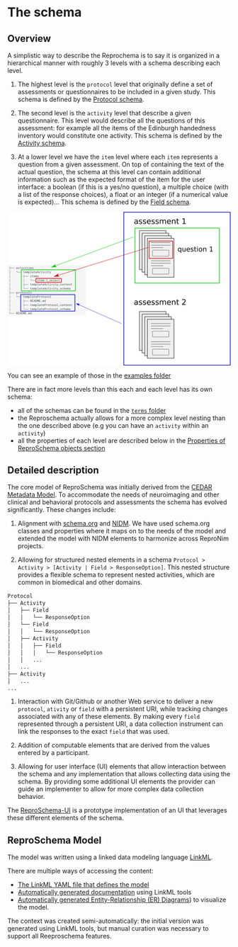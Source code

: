# The schema

## Overview

A simplistic way to describe the Reprochema is to say it is organized in a hierarchical manner with roughly 3 levels with a schema describing each level.

1.  The highest level is the `protocol` level that originally define a set of assessments or questionnaires to be
    included in a given study.
    This schema is defined by the [Protocol schema](https://raw.githubusercontent.com/ReproNim/reproschema/master/terms/Protocol).

1.  The second level is the `activity` level that describe a given questionnaire. This level would describe all the questions of this assessment: for example all the items of the Edinburgh handedness inventory would constitute one activity.
    This schema is defined by the [Activity schema](https://raw.githubusercontent.com/ReproNim/reproschema/master/terms/Activity).

1.  At a lower level we have the `item` level where each `item` represents a question from a given assessment.
    On top of containing the text of the actual question, the schema at this level can contain additional
    information such as the expected format of the item for the user interface: a boolean
    (if this is a yes/no question), a multiple choice (with a list of the response choices),
    a float or an integer (if a numerical value is expected)...
    This schema is defined by the [Field schema](https://raw.githubusercontent.com/ReproNim/reproschema/master/terms/Field).

<img
src="../../img/reproschema.png"
alt="reproschema"
style="width: 800px; height: auto; display: block; margin-left: auto;  margin-right: auto;"/>

You can see an example of those in the [examples folder](https://github.com/ReproNim/reproschema/tree/master/examples)

There are in fact more levels than this each and each level has its own schema:

-   all of the schemas can be found in the [`terms` folder](https://github.com/ReproNim/reproschema/tree/master/terms)
-   the Reproschema actually allows for a more complex level nesting than the one described above (e.g you can have an `activity` within an `activity`)
-   all the properties of each level are described below in the [Properties of ReproSchema objects section](#properties-of-reproschema-objects)

## Detailed description

The core model of ReproSchema was initially derived from the [CEDAR Metadata Model](https://more.metadatacenter.org/tools-training/outreach/cedar-template-model).
To accommodate the needs of neuroimaging and other clinical and behavioral
protocols and assessments the schema has evolved significantly. These changes
include:

1.  Alignment with [schema.org](https://schema.org) and [NIDM](https://nidm.nidash.org).
    We have used schema.org classes and properties where it maps on to the needs of
    the model and extended the model with NIDM elements to harmonize across ReproNim projects.

1.  Allowing for structured nested elements in a schema
   `Protocol > Activity > [Activity | Field > ResponseOption]`. This nested
   structure provides a flexible schema to represent nested activities, which are
   common in biomedical and other domains.

```text
Protocol
├── Activity
│   ├── Field
│   │   └── ResponseOption
│   └── Field
│   │   └── ResponseOption
│   ├── Activity
│   │   ├── Field
│   │   │   └── ResponseOption
│   │   ...
│   ...
├── Activity
│   ...
...
```

1.  Interaction with Git/Github or another Web service to deliver a new `protocol`,
    `ativity` or `field` with a persistent URI, while tracking changes associated with
    any of these elements. By making every `field` represented through a persistent URI,
    a data collection instrument can link the responses to the exact `field` that was
    used.

1.  Addition of computable elements that are derived from the values entered by a participant.

1.  Allowing for user interface (UI) elements that allow interaction between the schema
    and any implementation that allows collecting data using the schema. By providing
    some additional UI elements the provider can guide an implementer to allow for
    more complex data collection behavior.

The [ReproSchema-UI](https://repronim.org/reproschema-ui) is a prototype implementation of an UI that leverages these
different elements of the schema.

## ReproSchema Model

The model was written using a linked data modeling language [LinkML](https://linkml.io/linkml/).

There are multiple ways of accessing the content:

-  [The LinkML YAML file that defines the model](https://github.com/ReproNim/reproschema/blob/main/linkml-schema/reproschema.yaml)
-  [Automatically generated documentation](./doc-linkml-autogen/index.md) using LinkML tools
-  [Automatically generated Entity-Relationship (ER) Diagrams](./erdiagram-autogen.md)) to visualize the model.

The context was created semi-automatically: the initial version was generated using LinkML tools,
but manual curation was necessary to support all Reeproschema features.
